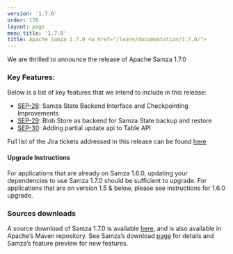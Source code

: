 ```yaml
---
version: '1.7.0'
order: 170
layout: page
menu_title: '1.7.0'
title: Apache Samza 1.7.0 <a href="/learn/documentation/1.7.0/">      [Docs] </a>
---
```

<!--
   Licensed to the Apache Software Foundation (ASF) under one or more
   contributor license agreements.  See the NOTICE file distributed with
   this work for additional information regarding copyright ownership.
   The ASF licenses this file to You under the Apache License, Version 2.0
   (the "License"); you may not use this file except in compliance with
   the License.  You may obtain a copy of the License at

       http://www.apache.org/licenses/LICENSE-2.0

   Unless required by applicable law or agreed to in writing, software
   distributed under the License is distributed on an "AS IS" BASIS,
   WITHOUT WARRANTIES OR CONDITIONS OF ANY KIND, either express or implied.
   See the License for the specific language governing permissions and
   limitations under the License.
-->

We are thrilled to announce the release of Apache Samza 1.7.0

### Key Features:
Below is a list of key features that we intend to include in this release:
- [SEP-28](https://cwiki.apache.org/confluence/display/SAMZA/SEP-28%3A+Samza+State+Backend+Interface+and+Checkpointing+Improvements): Samza State Backend Interface and Checkpointing Improvements
- [SEP-29](https://cwiki.apache.org/confluence/display/SAMZA/SEP-29%3A+Blob+Store+Based+State+Backup+And+Restore): Blob Store as backend for Samza State backup and restore
- [SEP-30](https://cwiki.apache.org/confluence/display/SAMZA/SEP-30:+Support+Updates+in+Table+API): Adding partial update api to Table API

Full list of the Jira tickets addressed in this release can be found [here](https://issues.apache.org/jira/issues/?jql=project%20%3D%20SAMZA%20AND%20fixVersion%20%3D%201.7)

#### Upgrade Instructions
For applications that are already on Samza 1.6.0, updating your dependencies to use Samza 1.7.0 should be sufficient to upgrade.
For applications that are on version 1.5 & below, please see instructions for 1.6.0 upgrade.

### Sources downloads
A source download of Samza 1.7.0 is available [here](https://dist.apache.org/repos/dist/release/samza/1.7.0/), and is also available in Apache’s Maven repository. See Samza’s download [page](https://samza.apache.org/startup/download/) for details and Samza’s feature preview for new features.
